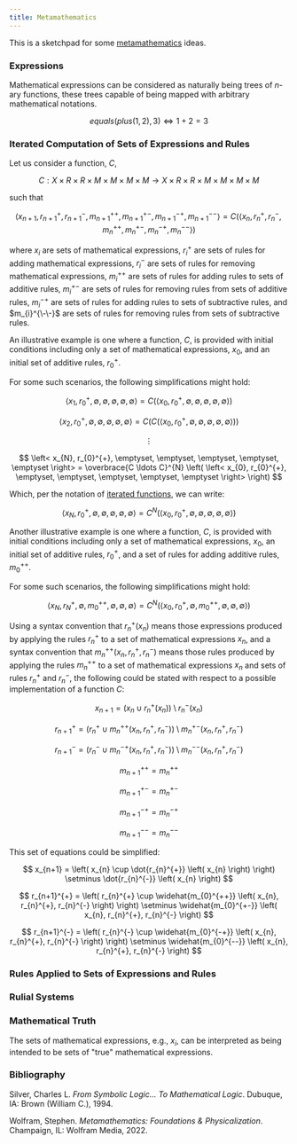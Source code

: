 ```yaml
---
title: Metamathematics
---
```


This is a sketchpad for some [metamathematics](https://en.wikipedia.org/wiki/Metamathematics) ideas.

### Expressions

Mathematical expressions can be considered as naturally being trees of $n$-ary functions, these trees capable of being mapped with arbitrary mathematical notations.

$$ equals(plus(1, 2), 3) \Leftrightarrow 1 + 2 = 3 $$

### Iterated Computation of Sets of Expressions and Rules

Let us consider a function, $C$,

$$ C : X \times R \times R \times M \times M \times M \times M \rightarrow X \times R \times R \times M \times M \times M \times M$$

such that

$$ \left< x_{n+1}, r_{n+1}^{+}, r_{n+1}^{-}, m_{n+1}^{++}, m_{n+1}^{+-}, m_{n+1}^{-+}, m_{n+1}^{--} \right> = C \left( \left< x_{n}, r_{n}^{+}, r_{n}^{-}, m_{n}^{++}, m_{n}^{+-}, m_{n}^{-+}, m_{n}^{--} \right> \right) $$

where $x_{i}$ are sets of mathematical expressions, $r_{i}^{+}$ are sets of rules for adding mathematical expressions, $r_{i}^{-}$ are sets of rules for removing mathematical expressions, $m_{i}^{++}$ are sets of rules for adding rules to sets of additive rules, $m_{i}^{+-}$ are sets of rules for removing rules from sets of additive rules, $m_{i}^{-+}$ are sets of rules for adding rules to sets of subtractive rules, and $m_{i}^{\-\-}$ are sets of rules for removing rules from sets of subtractive rules.

An illustrative example is one where a function, $C$, is provided with initial conditions including only a set of mathematical expressions, $x_{0}$, and an initial set of additive rules, $r_{0}^{+}$.

For some such scenarios, the following simplifications might hold:

$$ \left< x_{1}, r_{0}^{+}, \emptyset, \emptyset, \emptyset, \emptyset, \emptyset \right> = C \left( \left< x_{0}, r_{0}^{+}, \emptyset, \emptyset, \emptyset, \emptyset, \emptyset \right> \right) $$

$$ \left< x_{2}, r_{0}^{+}, \emptyset, \emptyset, \emptyset, \emptyset, \emptyset \right> = C \left( C \left( \left< x_{0}, r_{0}^{+}, \emptyset, \emptyset, \emptyset, \emptyset, \emptyset \right> \right) \right) $$

$$ \vdots $$

$$ \left< x_{N}, r_{0}^{+}, \emptyset, \emptyset, \emptyset, \emptyset, \emptyset \right> = \overbrace{C \ldots C}^{N} \left( \left< x_{0}, r_{0}^{+}, \emptyset, \emptyset, \emptyset, \emptyset, \emptyset \right> \right) $$

Which, per the notation of [iterated functions](https://en.wikipedia.org/wiki/Iterated_function), we can write:

$$ \left< x_{N}, r_{0}^{+}, \emptyset, \emptyset, \emptyset, \emptyset, \emptyset \right> = C^{N} \left( \left< x_{0}, r_{0}^{+}, \emptyset, \emptyset, \emptyset, \emptyset, \emptyset \right> \right) $$

Another illustrative example is one where a function, $C$, is provided with initial conditions including only a set of mathematical expressions, $x_{0}$, an initial set of additive rules, $r_{0}^{+}$, and a set of rules for adding additive rules, $m_{0}^{++}$.

For some such scenarios, the following simplifications might hold:

$$ \left< x_{N}, r_{N}^{+}, \emptyset, m_{0}^{++}, \emptyset, \emptyset, \emptyset \right> = C^{N} \left( \left< x_{0}, r_{0}^{+}, \emptyset, m_{0}^{++}, \emptyset, \emptyset, \emptyset \right> \right) $$

Using a syntax convention that $r_{n}^{+} \left( x_{n} \right)$ means those expressions produced by applying the rules $r_{n}^{+}$ to a set of mathematical expressions $x_{n}$, and a syntax convention that $m_{n}^{++} \left( x_{n}, r_{n}^{+}, r_{n}^{-} \right)$ means those rules produced by applying the rules $m_{n}^{++}$ to a set of mathematical expressions $x_{n}$ and sets of rules $r_{n}^{+}$ and $r_{n}^{-}$, the following could be stated with respect to a possible implementation of a function $C$:

$$ x_{n+1} = \left( x_{n} \cup r_{n}^{+} \left( x_{n} \right) \right) \setminus r_{n}^{-} \left( x_{n} \right) $$

$$ r_{n+1}^{+} = \left( r_{n}^{+} \cup m_{n}^{++} \left( x_{n}, r_{n}^{+}, r_{n}^{-} \right) \right) \setminus m_{n}^{+-} \left( x_{n}, r_{n}^{+}, r_{n}^{-} \right) $$

$$ r_{n+1}^{-} = \left( r_{n}^{-} \cup m_{n}^{-+} \left( x_{n}, r_{n}^{+}, r_{n}^{-} \right) \right) \setminus m_{n}^{--} \left( x_{n}, r_{n}^{+}, r_{n}^{-} \right) $$

$$ m_{n+1}^{++} = m_{n}^{++} $$

$$ m_{n+1}^{+-} = m_{n}^{+-} $$

$$ m_{n+1}^{-+} = m_{n}^{-+} $$

$$ m_{n+1}^{--} = m_{n}^{--} $$

This set of equations could be simplified:

$$ x_{n+1} = \left( x_{n} \cup \dot{r_{n}^{+}} \left( x_{n} \right) \right) \setminus \dot{r_{n}^{-}} \left( x_{n} \right) $$

$$ r_{n+1}^{+} = \left( r_{n}^{+} \cup \widehat{m_{0}^{++}} \left( x_{n}, r_{n}^{+}, r_{n}^{-} \right) \right) \setminus \widehat{m_{0}^{+-}} \left( x_{n}, r_{n}^{+}, r_{n}^{-} \right) $$

$$ r_{n+1}^{-} = \left( r_{n}^{-} \cup \widehat{m_{0}^{-+}} \left( x_{n}, r_{n}^{+}, r_{n}^{-} \right) \right) \setminus \widehat{m_{0}^{--}} \left( x_{n}, r_{n}^{+}, r_{n}^{-} \right) $$

### Rules Applied to Sets of Expressions and Rules

### Rulial Systems

### Mathematical Truth

The sets of mathematical expressions, e.g., $x_{i}$, can be interpreted as being intended to be sets of "true" mathematical expressions.

### Bibliography

Silver, Charles L. _From Symbolic Logic... To Mathematical Logic_. Dubuque, IA: Brown (William C.), 1994.

Wolfram, Stephen. _Metamathematics: Foundations & Physicalization_. Champaign, IL: Wolfram Media, 2022.
